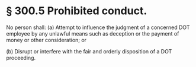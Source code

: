 # § 300.5   Prohibited conduct.

No person shall: (a) Attempt to influence the judgment of a concerned DOT employee by any unlawful means such as deception or the payment of money or other consideration; or 


(b) Disrupt or interfere with the fair and orderly disposition of a DOT proceeding.




